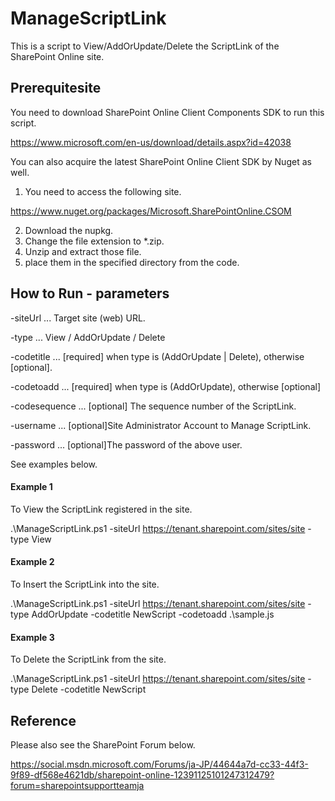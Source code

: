 ﻿# ManageScriptLink

This is a script to View/AddOrUpdate/Delete the ScriptLink of the SharePoint Online site.

## Prerequitesite
You need to download SharePoint Online Client Components SDK to run this script.

https://www.microsoft.com/en-us/download/details.aspx?id=42038

You can also acquire the latest SharePoint Online Client SDK by Nuget as well.

1. You need to access the following site. 

https://www.nuget.org/packages/Microsoft.SharePointOnline.CSOM

2. Download the nupkg.
3. Change the file extension to *.zip.
4. Unzip and extract those file.
5. place them in the specified directory from the code. 

## How to Run - parameters

-siteUrl ... Target site (web) URL.

-type ... View / AddOrUpdate / Delete

-codetitle ... [required] when type is (AddOrUpdate | Delete), otherwise [optional].

-codetoadd ... [required] when type is (AddOrUpdate), otherwise [optional]

-codesequence ... [optional] The sequence number of the ScriptLink.

-username ... [optional]Site Administrator Account to Manage ScriptLink.

-password ... [optional]The password of the above user.

See examples below.


#### Example 1
To View the ScriptLink registered in the site.

.\ManageScriptLink.ps1 -siteUrl https://tenant.sharepoint.com/sites/site -type View

#### Example 2
To Insert the ScriptLink into the site.

.\ManageScriptLink.ps1 -siteUrl https://tenant.sharepoint.com/sites/site -type AddOrUpdate -codetitle NewScript -codetoadd .\sample.js

#### Example 3
To Delete the ScriptLink from the site.

.\ManageScriptLink.ps1 -siteUrl https://tenant.sharepoint.com/sites/site -type Delete -codetitle NewScript

## Reference 
Please also see the SharePoint Forum below.

https://social.msdn.microsoft.com/Forums/ja-JP/44644a7d-cc33-44f3-9f89-df568e4621db/sharepoint-online-12391125101247312479?forum=sharepointsupportteamja

